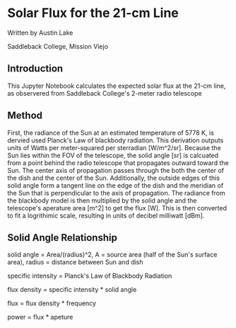 # Solar Flux for the 21-cm Line
Written by Austin Lake

Saddleback College, Mission Viejo

## Introduction
This Jupyter Notebook calculates the expected solar flux at the 21-cm line, as observered from Saddleback College's 2-meter radio telescope

## Method
First, the radiance of the Sun at an estimated temperature of 5778 K, is dervied used Planck's Law of blackbody radiation. This derivation outputs units of Watts per meter-squared per sterradian [W/m^2/sr]. Because the Sun lies within the FOV of the telescope, the solid angle [sr] is calcuated from a point behind the radio telescope that propagates outward toward the Sun. The center axis of propagation passes through the both the center of the dish and the center of the Sun. Additionally, the outside edges of this solid angle form a tangent line on the edge of the dish and the meridian of the Sun that is perpendicular to the axis of propagation. The radiance from the blackbody model is then multiplied by the solid angle and the telescope's aperature area [m^2] to get the flux [W]. This is then converted to fit a logrithimic scale, resulting in units of decibel milliwatt [dBm].

## Solid Angle Relationship

solid angle = Area/(radius)^2, A = source area (half of the Sun's surface area), radius = distance between Sun and dish

specific intensity = Planck's Law of Blackbody Radiation

flux density = specific intensity * solid angle

flux = flux density * frequency

power = flux * apeture


